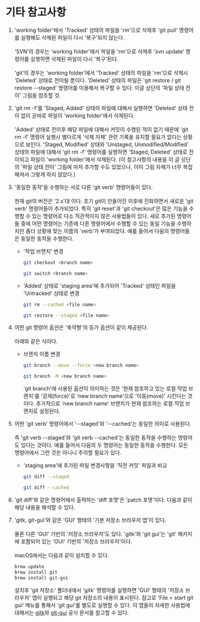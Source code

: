 # 기타 참고사항

1. 'working folder'에서 'Tracked' 상태의 파일을 'rm'으로 삭제후 'git pull' 명령어를 실행해도 삭제된 파일이 다시 '복구'되지 않는다.<br/><br/>
   'SVN'의 경우는 'working folder'에서 파일을 'rm'으로 삭제후 'svn update' 명령어를 실행하면 삭제된 파일이 다시 '복구'된다.<br/><br/>
   'git'의 경우는 'working folder'에서 'Tracked' 상태의 파일을 'rm'으로 삭제시 'Deleted' 상태로 전이될 뿐이다. 'Deleted' 상태의 파일은
   'git restore / git restore --staged' 명령어를 이용해서 복구할 수 있다. 이글 상단의 '파일 상태 전이' 그림을 참조할 것.

2. 'git rm -f'를 'Staged, Added' 상태의 파일에 대해서 실행하면 'Deleted' 상태 전이 없이 곧바로 파일이 'working folder'에서 삭제된다.<br/><br/>
   'Added' 상태로 전이후 해당 파일에 대해서 커밋이 수행된 적이 없기 때문에 'git rm -f' 명령어 실행시 별다르게 '삭제 자체' 관련 기록을 유지할 필요가 없다는
   상황으로 보인다. 'Staged, Modified' 상태와 'Unstaged, Unmodified/Modified' 상태의 파일에 대해서 'git rm -f' 명령어를 실행하면
   'Staged, Deleted' 상태로 전이되고 파일이 'working folder'에서 삭제된다. (이 참고사항의 내용을 이 글 상단의 '파일 상태 전이' 그림에 마저 추가할
   수도 있었으나, 이미 그림 자체가 너무 복잡해져서 그렇게 하지 않았다.)

3. '동일한 동작'을 수행하는 서로 다른 'git verb' 명령어들이 있다.<br/><br/>
   현재 git의 버전은 '2.x'대 이다. 초기 git이 만들어진 이후에 진화하면서 새로운 'git verb' 명령어들이 추가되었다.
   특히 'git reset'과 'git checkout'은 많은 기능을 수행할 수 있는 명령어로 다소 직관적이지 않은 사용법들이 있다.
   새로 추가된 명령어들 중에 어떤 명령어는 기존에 다른 명령어에서 수행할 수 있는 동일 기능을 수행하지만 좀더 상황에 맞는 이름의 'verb'가 부여되었다.
   예를 들어서 다음의 명령어들은 동일한 동작을 수행한다.

    * '작업 브랜치' 변경
       ```bash
       git checkout <branch name>
       ```

       ```bash
       git switch <branch name>
       ``` 

    * 'Added' 상태로 'staging area'에 추가되어 'Tracked' 상태인 파일을 'Untracked' 상태로 변경
       ```bash
       git rm --cached <file name>
       ```

       ```bash
       git restore --staged <file name>
       ```

4. 어떤 git 명령어 옵션은 '축약형'의 등가 옵션이 같이 제공된다.<br/><br/>
   아래와 같은 식이다.
    * 브랜치 이름 변경
      ```bash
      git branch --move --force <new branch name>
      ```

      ```bash
      git branch -M <new branch name>
      ```
      'git branch'에 사용된 옵션이 의미하는 것은 '현재 참조하고 있는 로컬 작업 브랜치'를 '강제(force)'로 'new branch name'으로
      '이동(move)' 시킨다는 것이다. 추가적으로 'new branch name' 브랜치가 현재 참조하는 로컬 작업 브랜치로 설정된다.

5. 어떤 'git verb' 명령어에서 '--staged'와 '--cached'는 동일한 의미로 사용된다.<br/><br/>
   즉 'git verb --staged'와 'git verb --cached'는 동일한 동작을 수행하는 명령어도 있다는 것이다.
   예를 들어서 다음의 두 명령어는 동일한 동작을 수행한다. 모든 명령어에서 그런 것은 아니니 주의할 필요가 있다.

    * 'staging area'에 추가된 파일 변경사항을 '직전 커밋' 파일과 비교
       ```bash
       git diff --staged
       ```

       ```bash
       git diff --cached
       ```

6. 'git diff'와 같은 명령어에서 출력하는 'diff 포맷'은 'patch 포맷'이다.
   다음과 같이 해당 내용을 해석할 수 있다.

7. 'gitk, git-gui'와 같은 'GUI' 형태의 '기본 저장소 브라우저 앱'이 있다.<br/><br/>
   물론 다른 'GUI' 기반의 '저장소 브라우저'도 있다. 'gitk'와 'git gui'는 'git' 패키지에 포함되어 있는 'GUI' 기반의 '저장소 브라우저'이다.<br/><br/>
   macOS에서는 다음과 같이 설치할 수 있다.
    ```bash
    brew update
    brew install git
    brew install git-gui
    ```
   설치후 'git 저장소' 폴더내에서 'gitk' 명령어를 실행하면 'GUI' 형태의 '저장소 브라우저' 앱이 실행되고 해당 git 저장소의 내용이 표시된다.
   참고로 'File > start git gui' 메뉴를 통해서 'git gui'를 별도로 실행할 수 있다. 이 앱들의 자세한 사용법에 대해서는
   [gitk](https://git-scm.com/docs/gitk)와 [git-gui](https://git-scm.com/docs/git-gui) 공식 문서를 참고할 수 있다.

